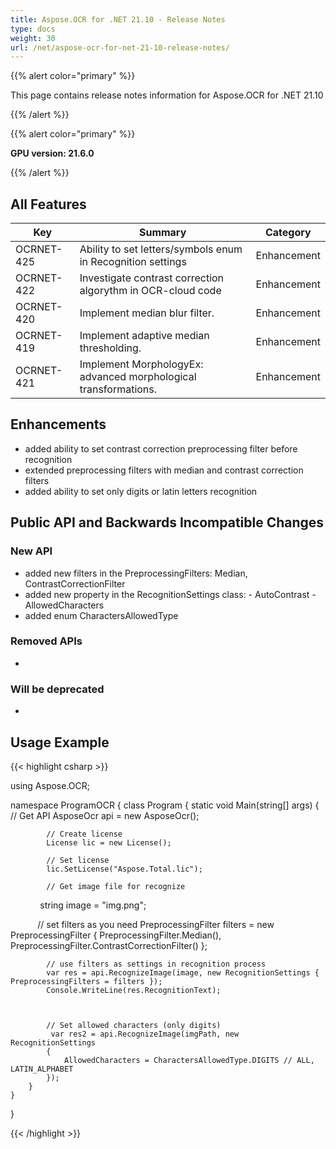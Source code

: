 ```yaml
---
title: Aspose.OCR for .NET 21.10 - Release Notes
type: docs
weight: 30
url: /net/aspose-ocr-for-net-21-10-release-notes/
---
```


{{% alert color="primary" %}}

This page contains release notes information for Aspose.OCR for .NET 21.10

{{% /alert %}}

{{% alert color="primary" %}}

**GPU version: 21.6.0**

{{% /alert %}}

## All Features

|Key|Summary|Category|
|---|---|---|
|OCRNET-425| Ability to set letters/symbols enum in Recognition settings |Enhancement|
|OCRNET-422| Investigate contrast correction algorythm in OCR-cloud code |Enhancement|
|OCRNET-420| Implement median blur filter. |Enhancement|
|OCRNET-419| Implement adaptive median thresholding. |Enhancement|
|OCRNET-421| Implement MorphologyEx: advanced morphological transformations. |Enhancement|


## Enhancements

- added ability to set contrast correction preprocessing filter before recognition
- extended preprocessing filters with median and contrast correction filters
- added ability to set only digits or latin letters recognition


## Public API and Backwards Incompatible Changes

### New API

- added new filters in the PreprocessingFilters: Median, ContrastCorrectionFilter
- added new property in the RecognitionSettings class:
        -  AutoContrast
        -  AllowedCharacters
- added enum CharactersAllowedType

### Removed APIs

-  

### Will be deprecated

-

## Usage Example

{{< highlight csharp >}}


using Aspose.OCR;

namespace ProgramOCR
{
    class Program
    {
        static void Main(string[] args)
        {
            // Get API
            AsposeOcr api = new AsposeOcr();

            // Create license
            License lic = new License();

            // Set license 
            lic.SetLicense("Aspose.Total.lic");

            // Get image file for recognize
            string image = "img.png";

            // set filters as you need
            PreprocessingFilter filters = new PreprocessingFilter
            {
                 PreprocessingFilter.Median(),
				 PreprocessingFilter.ContrastCorrectionFilter()
            };
			
            // use filters as settings in recognition process
            var res = api.RecognizeImage(image, new RecognitionSettings { PreprocessingFilters = filters });
            Console.WriteLine(res.RecognitionText);
			
			
					
			// Set allowed characters (only digits)
			 var res2 = api.RecognizeImage(imgPath, new RecognitionSettings
            {
                AllowedCharacters = CharactersAllowedType.DIGITS // ALL, LATIN_ALPHABET
            });
        }
    }
}
	
{{< /highlight >}}
